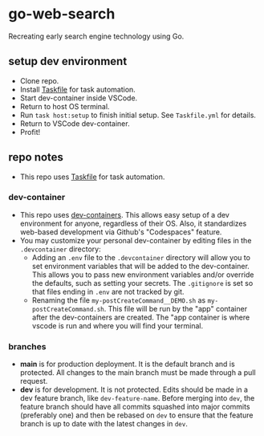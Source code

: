 # go-web-search
Recreating early search engine technology using Go.

## setup dev environment

- Clone repo.
- Install [Taskfile](https://taskfile.dev/) for task automation.
- Start dev-container inside VSCode.
- Return to host OS terminal.
- Run `task host:setup` to finish initial setup. See `Taskfile.yml` for details.
- Return to VSCode dev-container.
- Profit!

## repo notes

- This repo uses [Taskfile](https://taskfile.dev/) for task automation.

### dev-container
- This repo uses [dev-containers](https://code.visualstudio.com/docs/remote/containers).
    This allows easy setup of a dev environment for anyone, regardless of their OS.
    Also, it standardizes web-based development via Github's "Codespaces" feature.
- You may customize your personal dev-container by editing files in the `.devcontainer` directory:
    - Adding an `.env` file to the `.devcontainer` directory will allow you to set environment variables
        that will be added to the dev-container.  This allows you to pass new environment variables
        and/or override the defaults, such as setting your secrets. The `.gitignore` is set so that
        files ending in `.env` are not tracked by git.
    - Renaming the file `my-postCreateCommand__DEMO.sh` as `my-postCreateCommand.sh`.
        This file will be run by the "app" container after the dev-containers are created.
        The "app container is where vscode is run and where you will find your terminal.

### branches
- **main** is for production deployment. It is the default branch and is protected.
    All changes to the main branch must be made through a pull request.
- **dev** is for development. It is not protected.
    Edits should be made in a dev feature branch, like `dev-feature-name`.
    Before merging into `dev`, the feature branch should have all commits squashed
    into major commits (preferably one) and then be rebased on `dev`
    to ensure that the feature branch is up to date with the latest changes in `dev`.

